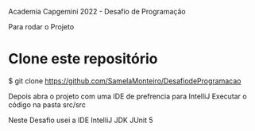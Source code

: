 
Academia Capgemini 2022 - Desafio de Programação

Para rodar o Projeto 
# Clone este repositório
$ git clone https://github.com/SamelaMonteiro/DesafiodeProgramacao

Depois abra o projeto com uma IDE de prefrencia para IntelliJ
Executar o código na pasta src/src


Neste Desafio usei a IDE IntelliJ
JDK
JUnit 5
